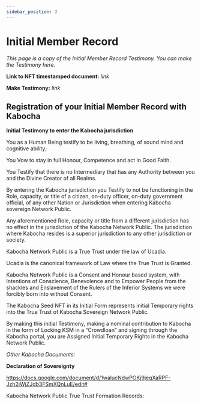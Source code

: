 ```yaml
---
sidebar_position: 2
---
```


# Initial Member Record

_This page is a copy of the Initial Member Record Testimony. You can make the Testimony here._

**Link to NFT timestamped document:** _link_

**Make Testimony:** _link_






## Registration of your Initial Member Record with Kabocha

**Initial Testimony to enter the Kabocha jurisdiction**

You as a Human Being testify to be living, breathing, of sound mind and cognitive ability; 

You Vow to stay in full Honour, Competence and act in Good Faith. 

You Testify that there is no Intermediary that has any Authority between you and the Divine Creator of all Realms.  

By entering the Kabocha jurisdiction you Testify to not be functioning in the Role, capacity, or title of a citizen, on-duty officer, on-duty government official, of any other Nation or Jurisdiction when entering Kabocha sovereign Network Public. 

Any aforementioned Role, capacity or title from a different jurisdiction has no effect in the jurisdiction of the Kabocha Network Public. The jurisdiction where Kabocha resides is a superior jurisdiction to any other jurisdiction or society. 

Kabocha Network Public is a True Trust under the law of Ucadia. 

Ucadia is the canonical framework of Law where the True Trust is Granted.

Kabocha Network Public is a Consent and Honour based system, with Intentions of Conscience, Benevolence and to Empower People from the shackles and Enslavement of the Rulers of the Inferior Systems we were forcibly born into without Consent. 

The Kabocha Seed NFT in its Initial Form represents initial Temporary rights into the True Trust of Kabocha Sovereign Network Public. 

By making this initial Testimony, making a nominal contribution to Kabocha in the form of Locking KSM in a “Crowdloan” and signing through the Kabocha portal, you are Assigned Initial Temporary Rights in the Kabocha Network Public. 

_Other Kabocha Documents:_

**Declaration of Sovereignty** 

https://docs.google.com/document/d/1walucNdwPOKj9jegXaRPF-Jzh2iWjZJdb3FSmXQnLuE/edit#

Kabocha Network Public True Trust Formation Records:


